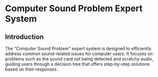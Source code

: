 # Computer Sound Problem Expert System

## Introduction

The "Computer Sound Problem" expert system is designed to efficiently address common sound-related issues for computer users. It focuses on problems such as the sound card not being detected and scratchy audio, guiding users through a decision tree that offers step-by-step solutions based on their responses.

